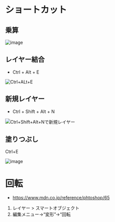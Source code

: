 # ショートカット
## 乗算

![image](https://user-images.githubusercontent.com/80798265/177730441-72f746ec-9e4c-409e-9b88-2c398496373b.png)

## レイヤー結合
- Ctrl + Alt + E

![Ctrl+ALt+E](https://user-images.githubusercontent.com/80798265/177730146-3f351e32-1636-406f-b7be-35737b453408.jpg)

## 新規レイヤー
- Ctrl + Shift + Alt + N

![Ctrl+Shift+Alt+Nで新規レイヤー](https://user-images.githubusercontent.com/80798265/177730370-ffcda24b-09cf-4037-aab0-117edefef3cd.jpg)

## 塗りつぶし
Ctrl+E

![image](https://user-images.githubusercontent.com/80798265/177730484-35844052-c8b4-43eb-a0c3-9bbd13b85ae3.png)

# 回転
- https://www.mdn.co.jp/reference/phtoshop/65

1. レイヤー > スマートオブジェクト
2. 編集メニュー→“変形”→“回転
